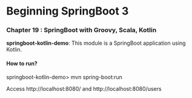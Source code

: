 # Beginning SpringBoot 3

### Chapter 19 : SpringBoot with Groovy, Scala, Kotlin

**springboot-kotlin-demo**: This module is a SpringBoot application using Kotlin.

#### How to run?

springboot-kotlin-demo> mvn spring-boot:run

Access http://localhost:8080/ and http://localhost:8080/users
